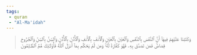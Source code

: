```yaml
---
tags: 
 - quran 
 - "Al-Ma'idah"
---
```


> وَكَتَبۡنَا عَلَيۡهِمۡ فِيهَآ أَنَّ ٱلنَّفۡسَ بِٱلنَّفۡسِ وَٱلۡعَيۡنَ بِٱلۡعَيۡنِ وَٱلۡأَنفَ بِٱلۡأَنفِ وَٱلۡأُذُنَ بِٱلۡأُذُنِ وَٱلسِّنَّ بِٱلسِّنِّ وَٱلۡجُرُوحَ قِصَاصٞۚ فَمَن تَصَدَّقَ بِهِۦ فَهُوَ كَفَّارَةٞ لَّهُۥۚ وَمَن لَّمۡ يَحۡكُم بِمَآ أَنزَلَ ٱللَّهُ فَأُوْلَـٰٓئِكَ هُمُ ٱلظَّـٰلِمُونَ
